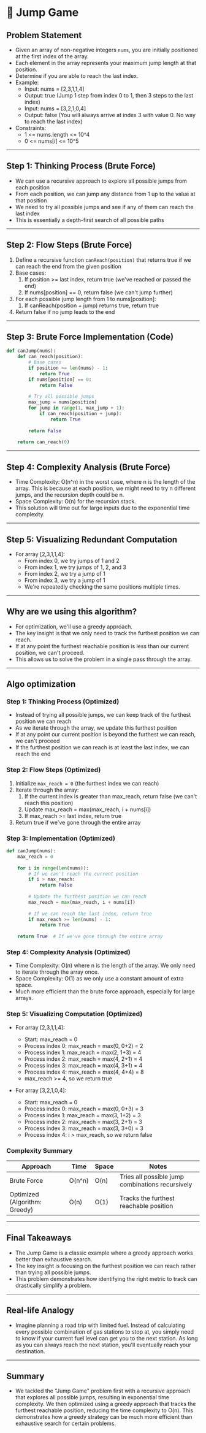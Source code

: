 # 📝 Jump Game

## **Problem Statement**

* Given an array of non-negative integers `nums`, you are initially positioned at the first index of the array.
* Each element in the array represents your maximum jump length at that position.
* Determine if you are able to reach the last index.
* Example:
  * Input: nums = [2,3,1,1,4]
  * Output: true (Jump 1 step from index 0 to 1, then 3 steps to the last index)
  * Input: nums = [3,2,1,0,4]
  * Output: false (You will always arrive at index 3 with value 0. No way to reach the last index)
* Constraints:
  * 1 <= nums.length <= 10^4
  * 0 <= nums[i] <= 10^5

---

## **Step 1: Thinking Process (Brute Force)**

* We can use a recursive approach to explore all possible jumps from each position
* From each position, we can jump any distance from 1 up to the value at that position
* We need to try all possible jumps and see if any of them can reach the last index
* This is essentially a depth-first search of all possible paths

---

## **Step 2: Flow Steps (Brute Force)**

1. Define a recursive function `canReach(position)` that returns true if we can reach the end from the given position
2. Base cases:
   1. If position >= last index, return true (we've reached or passed the end)
   2. If nums[position] == 0, return false (we can't jump further)
3. For each possible jump length from 1 to nums[position]:
   1. If canReach(position + jump) returns true, return true
4. Return false if no jump leads to the end

---

## **Step 3: Brute Force Implementation (Code)**

```python
def canJump(nums):
    def can_reach(position):
        # Base cases
        if position >= len(nums) - 1:
            return True
        if nums[position] == 0:
            return False
        
        # Try all possible jumps
        max_jump = nums[position]
        for jump in range(1, max_jump + 1):
            if can_reach(position + jump):
                return True
        
        return False
    
    return can_reach(0)
```

---

## **Step 4: Complexity Analysis (Brute Force)**

* Time Complexity: O(n^n) in the worst case, where n is the length of the array. This is because at each position, we might need to try n different jumps, and the recursion depth could be n.
* Space Complexity: O(n) for the recursion stack.
* This solution will time out for large inputs due to the exponential time complexity.

---

## **Step 5: Visualizing Redundant Computation**

* For array [2,3,1,1,4]:
  * From index 0, we try jumps of 1 and 2
  * From index 1, we try jumps of 1, 2, and 3
  * From index 2, we try a jump of 1
  * From index 3, we try a jump of 1
  * We're repeatedly checking the same positions multiple times.

---

## **Why are we using this algorithm?**

* For optimization, we'll use a greedy approach.
* The key insight is that we only need to track the furthest position we can reach.
* If at any point the furthest reachable position is less than our current position, we can't proceed.
* This allows us to solve the problem in a single pass through the array.

---

## **Algo optimization**

### **Step 1: Thinking Process (Optimized)**

* Instead of trying all possible jumps, we can keep track of the furthest position we can reach
* As we iterate through the array, we update this furthest position
* If at any point our current position is beyond the furthest we can reach, we can't proceed
* If the furthest position we can reach is at least the last index, we can reach the end

### **Step 2: Flow Steps (Optimized)**

1. Initialize `max_reach = 0` (the furthest index we can reach)
2. Iterate through the array:
   1. If the current index is greater than max_reach, return false (we can't reach this position)
   2. Update max_reach = max(max_reach, i + nums[i])
   3. If max_reach >= last index, return true
3. Return true if we've gone through the entire array

### **Step 3: Implementation (Optimized)**

```python
def canJump(nums):
    max_reach = 0
    
    for i in range(len(nums)):
        # If we can't reach the current position
        if i > max_reach:
            return False
        
        # Update the furthest position we can reach
        max_reach = max(max_reach, i + nums[i])
        
        # If we can reach the last index, return true
        if max_reach >= len(nums) - 1:
            return True
    
    return True  # If we've gone through the entire array
```

### **Step 4: Complexity Analysis (Optimized)**

* Time Complexity: O(n) where n is the length of the array. We only need to iterate through the array once.
* Space Complexity: O(1) as we only use a constant amount of extra space.
* Much more efficient than the brute force approach, especially for large arrays.

### **Step 5: Visualizing Computation (Optimized)**

* For array [2,3,1,1,4]:
  * Start: max_reach = 0
  * Process index 0: max_reach = max(0, 0+2) = 2
  * Process index 1: max_reach = max(2, 1+3) = 4
  * Process index 2: max_reach = max(4, 2+1) = 4
  * Process index 3: max_reach = max(4, 3+1) = 4
  * Process index 4: max_reach = max(4, 4+4) = 8
  * max_reach >= 4, so we return true

* For array [3,2,1,0,4]:
  * Start: max_reach = 0
  * Process index 0: max_reach = max(0, 0+3) = 3
  * Process index 1: max_reach = max(3, 1+2) = 3
  * Process index 2: max_reach = max(3, 2+1) = 3
  * Process index 3: max_reach = max(3, 3+0) = 3
  * Process index 4: i > max_reach, so we return false

### **Complexity Summary**

| Approach | Time | Space | Notes |
|---|---|---|---|
| Brute Force | O(n^n) | O(n) | Tries all possible jump combinations recursively |
| Optimized (Algorithm: Greedy) | O(n) | O(1) | Tracks the furthest reachable position |

---

## **Final Takeaways**

* The Jump Game is a classic example where a greedy approach works better than exhaustive search.
* The key insight is focusing on the furthest position we can reach rather than trying all possible jumps.
* This problem demonstrates how identifying the right metric to track can drastically simplify a problem.

---

## **Real-life Analogy**

* Imagine planning a road trip with limited fuel. Instead of calculating every possible combination of gas stations to stop at, you simply need to know if your current fuel level can get you to the next station. As long as you can always reach the next station, you'll eventually reach your destination.

---

## **Summary**

* We tackled the "Jump Game" problem first with a recursive approach that explores all possible jumps, resulting in exponential time complexity. We then optimized using a greedy approach that tracks the furthest reachable position, reducing the time complexity to O(n). This demonstrates how a greedy strategy can be much more efficient than exhaustive search for certain problems. 